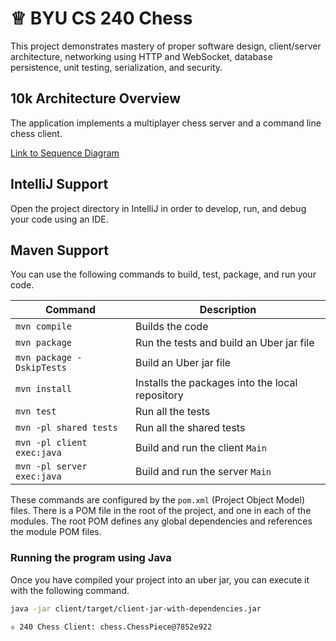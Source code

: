 # ♕ BYU CS 240 Chess

This project demonstrates mastery of proper software design, client/server architecture, networking using HTTP and WebSocket, database persistence, unit testing, serialization, and security.

## 10k Architecture Overview

The application implements a multiplayer chess server and a command line chess client.

[Link to Sequence Diagram](https://sequencediagram.org/index.html?presentationMode=readOnly#initialData=IYYwLg9gTgBAwgGwJYFMB2YBQAHYUxIhK4YwDKKUAbpTngUSWDAEQBKKA5kgM5hTACENBWqEULGMB4wOnMnXyFiwUiwAig4AEEQIFDx6TpMddswATLQCNpKGBeuZMnKBACu2GAGI0wKgCesly8-IJIwj4A7gAWSGAomIiopAC0AHzklDSwAFwwANoACgDyZAAqALowAPTuPJQAOmgA3vWUfgC2KAA0MLiGUdAWfSidwEgIAL6YojkwGcHyMPlQIXyUABTtUF29-dI8Q1AjMGMTCACUmHJkC5lmKzCcKGAAqg1Q259714+LjieZAAogAZYFwcowABUMAAYmwSgBZGA7GQAdQAEsC2MDUT9gN0YABeGAAfkw-0WtyeO00YGAxLQ7gQCBuXDui0e+RAa0EKA+Wx2ez6AyOw1G40mf209wc1ieAEkAHIgthQlXlEr4ygyb4dQn7MXHU7naUwABq2lBb2Bd02ZL6jvJ1xpXNlPL5CW07jAMX1u0NMrlgPyKrVGuVWqkvpiAH1IABrdB6nZxpCnJPoS7kMEQqEZp3wxEotEwLE4vHCw0k8mU2Wpakcp7AWPlCDJtDs5aNzJzSgttsd9CzbID3vwZDoZj5ABMAAZ580Wq2-e3OzN0BZnK4PF5vNBVC8YKCINw0NE4gkklO0n2x3lCqUKtUag1DBE0Mvq91RYcTTM-awE2yz5AgZ5IGgAYigcgzDK6zbuk8LzvJ80FBvWCwgXc+R0lo3acg8HowCAMQoCAiZFP+wwBvSwB-nBJzBgCCr5CC4KQrB4onMWyI6lAGLYri-F7LWFJUpkNL5MawxIoIpHEvw7iJG6RFPA0YA+muw5QT++xoCgUTrtmmEsUqqo4pG0arvGWZoKmnzppmOk5ux+YwIW5K8aWnyCZWIk1qS4kNthTwGUZOkEVh97UAO+ThcZXZAdFk4pDOMALkurQJTpm5oNuLhuJ4PiuCg6AnmeHjMN4sTxIkyTTnKyX5AU6h5uUwKvu+PCfsuNmJYBD5ylJMDgZwVWbP1LlRUh+RUMAyBWAkiWTUOnbMZkoa5hxUJ2d5MZ+gmOl+cJe1BaZoX5HZFoLRmilQMpM1qasYwQDQK1TetpmbaxpjtXiCJ8TZR2dideJnXWElLDhMA8O4egGDwM2LM1sPw-ohijrFwGLA1pBzouy7dIYwAvPkLCnpwLwWDAVUsHlBW7sV3jYO4UDYAg9hwF69gAOI1jVV71bezAo0NLXPlUtScIafVregfQy90yqGoN2Nyiw-PdHM4jGDIvMw7yKD8lrKCbErKAq901wGxrptmCUeswLz6hPEbJuGubhpWygNuu2ZYYWeqMCatqFt6hbPuK4aZAMgkOZWjadowA6Tp+yltv5BbirqJgtsTqj2e58lE54+lC4AIzLkXDM7kV+4BCgrIQFEMAAFIQJBzsC9YCCgImN5pU14tPm8Us1BbcvaZ2fRl3AEDgVA0fdDnavzIsmcwAAVp3aCm+hv7PIaOezyL8+LzbhHO67+Q75B+96X0LRF6faXn9AUzpwHMBvEUZgdUfYmuYoQAFIZBBXLEJPERcxIwG0MqV2YCQ53GVG8UEoI87+w3jDOGCNMb5zFurfIuCMZIxLrjEWTxMpE0RqTFA5MO6QRQDTU29NMBbkwEAA)

## IntelliJ Support

Open the project directory in IntelliJ in order to develop, run, and debug your code using an IDE.

## Maven Support

You can use the following commands to build, test, package, and run your code.

| Command                    | Description                                     |
| -------------------------- | ----------------------------------------------- |
| `mvn compile`              | Builds the code                                 |
| `mvn package`              | Run the tests and build an Uber jar file        |
| `mvn package -DskipTests`  | Build an Uber jar file                          |
| `mvn install`              | Installs the packages into the local repository |
| `mvn test`                 | Run all the tests                               |
| `mvn -pl shared tests`     | Run all the shared tests                        |
| `mvn -pl client exec:java` | Build and run the client `Main`                 |
| `mvn -pl server exec:java` | Build and run the server `Main`                 |

These commands are configured by the `pom.xml` (Project Object Model) files. There is a POM file in the root of the project, and one in each of the modules. The root POM defines any global dependencies and references the module POM files.

### Running the program using Java

Once you have compiled your project into an uber jar, you can execute it with the following command.

```sh
java -jar client/target/client-jar-with-dependencies.jar

♕ 240 Chess Client: chess.ChessPiece@7852e922
```
